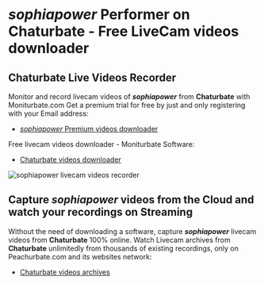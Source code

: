 # _sophiapower_ Performer on Chaturbate - Free LiveCam videos downloader

## Chaturbate Live Videos Recorder

Monitor and record livecam videos of **_sophiapower_** from **Chaturbate** with Moniturbate.com
Get a premium trial for free by just and only registering with your Email address:
* [_sophiapower_ Premium videos downloader](https://moniturbate.com/request-demo-licence-key.html)

Free livecam videos downloader - Moniturbate Software:
* [Chaturbate videos downloader](https://moniturbate.com/moniturbate-download-software.html)

![_sophiapower_ livecam videos recorder](https://peachurnet.com/templates/moniturbate-software.png)


## Capture _sophiapower_ videos from the Cloud and watch your recordings on Streaming

Without the need of downloading a software, capture **_sophiapower_** livecam videos from **Chaturbate** 100% online.
Watch Livecam archives from **Chaturbate** unlimitedly from thousands of existing recordings, only on Peachurbate.com and its websites network:
* [Chaturbate videos archives](https://peachurnet.com/)
